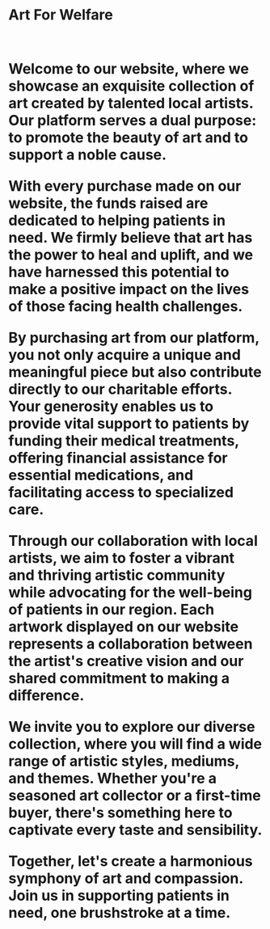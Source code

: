 <h1>Art For Welfare<h1>
<br/>
Welcome to our website, where we showcase an exquisite collection of art created by talented local artists. Our platform serves a dual purpose: to promote the beauty of art and to support a noble cause. 

With every purchase made on our website, the funds raised are dedicated to helping patients in need. We firmly believe that art has the power to heal and uplift, and we have harnessed this potential to make a positive impact on the lives of those facing health challenges.

By purchasing art from our platform, you not only acquire a unique and meaningful piece but also contribute directly to our charitable efforts. Your generosity enables us to provide vital support to patients by funding their medical treatments, offering financial assistance for essential medications, and facilitating access to specialized care.

Through our collaboration with local artists, we aim to foster a vibrant and thriving artistic community while advocating for the well-being of patients in our region. Each artwork displayed on our website represents a collaboration between the artist's creative vision and our shared commitment to making a difference.

We invite you to explore our diverse collection, where you will find a wide range of artistic styles, mediums, and themes. Whether you're a seasoned art collector or a first-time buyer, there's something here to captivate every taste and sensibility.

Together, let's create a harmonious symphony of art and compassion. Join us in supporting patients in need, one brushstroke at a time.
